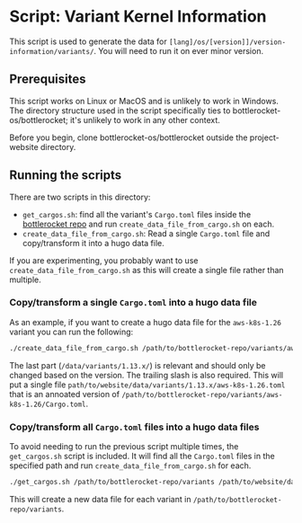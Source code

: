 # Script: Variant Kernel Information

This script is used to generate the data for `[lang]/os/[version]]/version-information/variants/`. You will need to run it on ever minor version.


## Prerequisites

This script works on Linux or MacOS and is unlikely to work in Windows. The directory structure used in the script specifically ties to bottlerocket-os/bottlerocket; it's unlikely to work in any other context.

Before you begin, clone bottlerocket-os/bottlerocket outside the project-website directory.

## Running the scripts

There are two scripts in this directory:

- `get_cargos.sh`: find all the variant's `Cargo.toml` files inside the [bottlerocket repo](https://github.com/bottlerocket-os/bottlerocket/tree/develop/variants) and run `create_data_file_from_cargo.sh` on each.
- `create_data_file_from_cargo.sh`: Read a single `Cargo.toml` file and copy/transform it into a hugo data file.

If you are experimenting, you probably want to use `create_data_file_from_cargo.sh` as this will create a single file rather than multiple.

### Copy/transform a single `Cargo.toml` into a hugo data file

As an example, if you want to create a hugo data file for the `aws-k8s-1.26` variant you can run the following:

```bash
./create_data_file_from_cargo.sh /path/to/bottlerocket-repo/variants/aws-k8s-1.26/Cargo.toml /path/to/website/data/variants/1.13.x/
```

The last part (`/data/variants/1.13.x/`) is relevant and should only be changed based on the version. The trailing slash is also required. This will put a single file `path/to/website/data/variants/1.13.x/aws-k8s-1.26.toml` that is an annoated version of `/path/to/bottlerocket-repo/variants/aws-k8s-1.26/Cargo.toml`.

### Copy/transform all `Cargo.toml` files into a hugo data files

To avoid needing to run the previous script multiple times, the `get_cargos.sh` script is included. It will find all the `Cargo.toml` files in the specified path and run `create_data_file_from_cargo.sh` for each.

```bash
./get_cargos.sh /path/to/bottlerocket-repo/variants /path/to/website/data/variants/1.13.x/
```

This will create a new data file for each variant in `/path/to/bottlerocket-repo/variants`.
